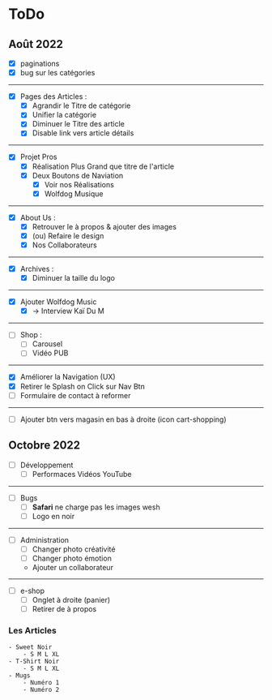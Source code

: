 # ToDo

## Août 2022

- [x] paginations
- [x] bug sur les catégories

---

- [x] Pages des Articles :
	- [x] Agrandir le Titre de catégorie
	- [x] Unifier la catégorie
	- [x] Diminuer le Titre des article
	- [x] Disable link vers article détails

---

- [x] Projet Pros
	- [x] Réalisation Plus Grand que titre de l'article
	- [x] Deux Boutons de Naviation
		- [x] Voir nos Réalisations
		- [x] Wolfdog Musique

---

- [x] About Us :
	- [x] Retrouver le à propos & ajouter des images
	- [x] (ou) Refaire le design
	- [x] Nos Collaborateurs

---

- [x] Archives :
	- [x] Diminuer la taille du logo

---

- [x] Ajouter Wolfdog Music
	- [x] -> Interview Kaï Du M

---

- [ ] Shop :
	- [ ] Carousel
	- [ ] Vidéo PUB

---

- [x] Améliorer la Navigation (UX)
- [x] Retirer le Splash on Click sur Nav Btn
- [ ] Formulaire de contact à reformer

---

- [ ] Ajouter btn vers magasin en bas à droite (icon cart-shopping)

## Octobre 2022

- [ ] Développement
	- [ ] Performaces Vidéos YouTube

---

- [ ] Bugs
	- [ ] **Safari** ne charge pas les images wesh
	- [ ] Logo en noir

---

- [ ] Administration
	- [ ] Changer photo créativité
	- [ ] Changer photo émotion
	- Ajouter un collaborateur

---

- [ ] e-shop
	- [ ] Onglet à droite (panier)
	- [ ] Retirer de à propos

### Les Articles
	- Sweet Noir
		- S M L XL
	- T-Shirt Noir
		- S M L XL
	- Mugs
		- Numéro 1
		- Numéro 2
